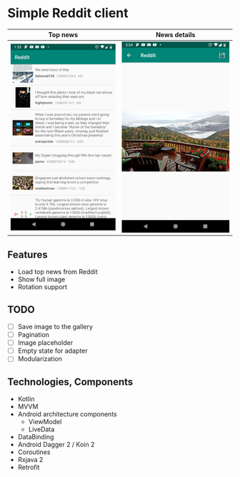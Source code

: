 # Simple Reddit client

Top news|News details
:-:|:-:
![](images/top_news.png)|![](images/news_details.png)

## Features
* Load top news from Reddit
* Show full image
* Rotation support

## TODO
- [ ] Save image to the gallery
- [ ] Pagination
- [ ] Image placeholder
- [ ] Empty state for adapter
- [ ] Modularization

## Technologies, Components
* Kotlin
* MVVM
* Android architecture components
    * ViewModel
    * LiveData
* DataBinding
* Android Dagger 2 / Koin 2
* Coroutines
* Rxjava 2
* Retrofit